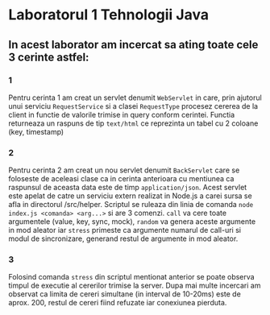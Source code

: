 # Laboratorul 1 Tehnologii Java

## In acest laborator am incercat sa ating toate cele 3 cerinte astfel:

### 1

Pentru cerinta 1 am creat un servlet denumit `WebServlet` in care, prin ajutorul unui serviciu `RequestService` si a clasei `RequestType` procesez cererea de la client in functie de valorile trimise in query conform cerintei. Functia returneaza un raspuns de tip `text/html` ce reprezinta un tabel cu 2 coloane (key, timestamp)

### 2

Pentru cerinta 2 am creat un nou servlet denumit `BackServlet` care se foloseste de aceleasi clase ca in cerinta anterioara cu mentiunea ca raspunsul de aceasta data este de timp `application/json`. Acest servlet este apelat de catre un serviciu extern realizat in Node.js a carei sursa se afla in directorul /src/helper. Scriptul se ruleaza din linia de comanda `node index.js <comanda> <arg...>` si are 3 comenzi. `call` va cere toate argumentele (value, key, sync, mock), `random` va genera aceste argumente in mod aleator iar `stress` primeste ca argumente numarul de call-uri si modul de sincronizare, generand restul de argumente in mod aleator.

### 3

Folosind comanda `stress` din scriptul mentionat anterior se poate observa timpul de executie al cererilor trimise la server. Dupa mai multe incercari am observat ca limita de cereri simultane (in interval de 10-20ms) este de aprox. 200, restul de cereri fiind refuzate iar conexiunea pierduta.

